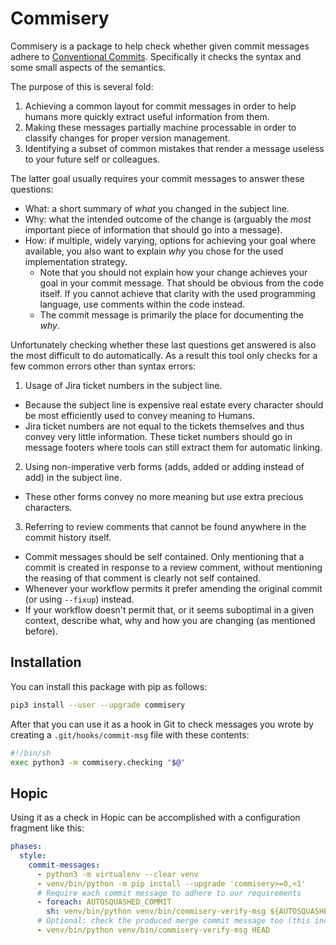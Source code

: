 # Commisery

Commisery is a package to help check whether given commit messages adhere to [Conventional Commits].
Specifically it checks the syntax and some small aspects of the semantics.

The purpose of this is several fold:

1. Achieving a common layout for commit messages in order to help humans more quickly extract useful information from them.
2. Making these messages partially machine processable in order to classify changes for proper version management.
3. Identifying a subset of common mistakes that render a message useless to your future self or colleagues.

The latter goal usually requires your commit messages to answer these questions:
* What: a short summary of _what_ you changed in the subject line.
* Why: what the intended outcome of the change is (arguably the _most_ important piece of information that should go into a message).
* How: if multiple, widely varying, options for achieving your goal where available, you also want to explain _why_ you chose for the used implementation strategy.
  - Note that you should not explain how your change achieves your goal in your commit message.
    That should be obvious from the code itself.
    If you cannot achieve that clarity with the used programming language, use comments within the code instead.
  - The commit message is primarily the place for documenting the _why_.

Unfortunately checking whether these last questions get answered is also the most difficult to do automatically.
As a result this tool only checks for a few common errors other than syntax errors:
1. Usage of Jira ticket numbers in the subject line.
  - Because the subject line is expensive real estate every character should be most efficiently used to convey meaning to Humans.
  - Jira ticket numbers are not equal to the tickets themselves and thus convey very little information.
    These ticket numbers should go in message footers where tools can still extract them for automatic linking.
2. Using non-imperative verb forms (adds, added or adding instead of add) in the subject line.
  - These other forms convey no more meaning but use extra precious characters.
3. Referring to review comments that cannot be found anywhere in the commit history itself.
  - Commit messages should be self contained.
    Only mentioning that a commit is created in response to a review comment, without mentioning the reasing of that comment is clearly not self contained.
  - Whenever your workflow permits it prefer amending the original commit (or using `--fixup`) instead.
  - If your workflow doesn't permit that, or it seems suboptimal in a given context, describe what, why and how you are changing (as mentioned before).

## Installation

You can install this package with pip as follows:

```sh
pip3 install --user --upgrade commisery
```

After that you can use it as a hook in Git to check messages you wrote by creating a `.git/hooks/commit-msg` file with these contents:
```sh
#!/bin/sh
exec python3 -m commisery.checking "$@"
```

## Hopic

Using it as a check in Hopic can be accomplished with a configuration fragment like this:
```yaml
phases:
  style:
    commit-messages:
      - python3 -m virtualenv --clear venv
      - venv/bin/python -m pip install --upgrade 'commisery>=0,<1'
      # Require each commit message to adhere to our requirements
      - foreach: AUTOSQUASHED_COMMIT
        sh: venv/bin/python venv/bin/commisery-verify-msg ${AUTOSQUASHED_COMMIT}
      # Optional: check the produced merge commit message too (this includes the PR title)
      - venv/bin/python venv/bin/commisery-verify-msg HEAD
```

[Conventional Commits]: https://www.conventionalcommits.org/en/v1.0.0/
